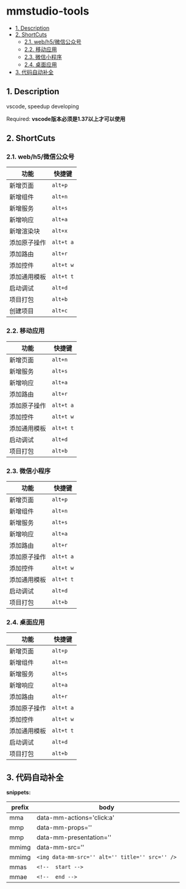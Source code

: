# mmstudio-tools

<!-- TOC -->

- [1. Description](#1-description)
- [2. ShortCuts](#2-shortcuts)
	- [2.1. web/h5/微信公众号](#21-webh5微信公众号)
	- [2.2. 移动应用](#22-移动应用)
	- [2.3. 微信小程序](#23-微信小程序)
	- [2.4. 桌面应用](#24-桌面应用)
- [3. 代码自动补全](#3-代码自动补全)

<!-- /TOC -->

## 1. Description

vscode, speedup developing

Required: **vscode版本必须是1.37以上才可以使用**

## 2. ShortCuts

### 2.1. web/h5/微信公众号

功能|快捷键
---|---
新增页面| `alt+p`
新增组件| `alt+n`
新增服务| `alt+s`
新增响应| `alt+a`
新增渲染块| `alt+x`
添加原子操作|`alt+t a`
添加路由|`alt+r`
添加控件|`alt+t w`
添加通用模板|`alt+t t`
启动调试|`alt+d`
项目打包|`alt+b`
创建项目|`alt+c`

### 2.2. 移动应用

功能|快捷键
---|---
新增页面| `alt+n`
新增服务| `alt+s`
新增响应| `alt+a`
添加路由|`alt+r`
添加原子操作|`alt+t a`
添加控件|`alt+t w`
添加通用模板|`alt+t t`
启动调试|`alt+d`
项目打包|`alt+b`

### 2.3. 微信小程序

功能|快捷键
---|---
新增页面| `alt+p`
新增组件| `alt+n`
新增服务| `alt+s`
新增响应| `alt+a`
添加路由|`alt+r`
添加原子操作|`alt+t a`
添加控件|`alt+t w`
添加通用模板|`alt+t t`
启动调试|`alt+d`
项目打包|`alt+b`

### 2.4. 桌面应用

功能|快捷键
---|---
新增页面| `alt+p`
新增组件| `alt+n`
新增服务| `alt+s`
新增响应| `alt+a`
添加路由|`alt+r`
添加原子操作|`alt+t a`
添加控件|`alt+t w`
添加通用模板|`alt+t t`
启动调试|`alt+d`
项目打包|`alt+b`

## 3. 代码自动补全

**snippets:**

| prefix | body |
| ------ | ------ |
| mma | data-mm-actions='click:a' |
| mmp | data-mm-props='' |
| mmp | data-mm-presentation='' |
| mmimg | data-mm-src='' |
| mmimg | `<img data-mm-src='' alt='' title='' src='' />` |
| mmas | `<!--  start -->` |
| mmae | `<!--  end -->` |
